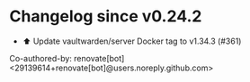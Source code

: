 # Changelog since v0.24.2
- ⬆️ Update vaultwarden/server Docker tag to v1.34.3 (#361)

Co-authored-by: renovate[bot] <29139614+renovate[bot]@users.noreply.github.com> 
